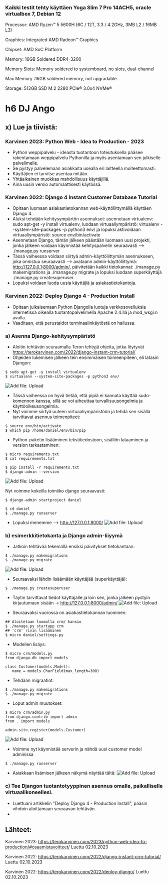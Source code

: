 ### Kaikki testit tehty käyttäen Yoga Slim 7 Pro 14ACH5, oracle virtualbox 7, Debian 12
Processor: AMD Ryzen™ 5 5600H (6C / 12T, 3.3 / 4.2GHz, 3MB L2 / 16MB L3)

Graphics: Integrated AMD Radeon™ Graphics

Chipset: AMD SoC Platform

Memory: 16GB Soldered DDR4-3200

Memory Slots: Memory soldered to systemboard, no slots, dual-channel

Max Memory :16GB soldered memory, not upgradable

Storage: 512GB SSD M.2 2280 PCIe® 3.0x4 NVMe®

# h6 DJ Ango

## x) Lue ja tiivistä: 
### Karvinen 2023: Python Web - Idea to Production - 2023

- Python weppipalvelu - ideasta tuotantoon toteutuksella pääsee rakentamaan weppipalvelu Pythonilla ja myös asentamaan sen julkiselle palvelimelle.
- Se pystyy palvelemaan asiakkaita usealla eri laitteella moiteettomasti.
- Käyttäjien ei tarvitse asentaa mitään.
- Yhtäaikainen muokkas mahdollisuus käyttäjillä.
- Aina uusin versio automaattisesti käytössä.

### Karvinen 2022: Django 4 Instant Customer Database Tutorial

- Opitaan luomaan asiakastietokannan web-käyttöliittymällä käyttäen Django 4.
- Aluksi tehdään kehitysympärtön asennukset: asennetaan virtualenv: sudo apt-get -y install virtualenv,
luodaan virtuaaliympäristö: virtualenv --system-site-packages -p python3 env/ ja lopuksi aktivoidaan virtuaaliympäristö: source env/bin/activate
- Asennetaan Django, tämän jälkeen päästään luomaan uusi projekti, jonka jälkeen voidaan käynnistää kehityspalvelin seuraavasti --> ./manage.py runserver
- Tässä vaiheessa voidaan siirtyä admin-käyttöliittymän asennukseen, joka onnistuu seuraavasti --> avataann admin-käyttöliittymä: http://127.0.0.1:8000/admin/, päivitetään kaikki tietokannat: ./manage.py makemigrations ja ./manage.py migrate ja lopuksi luodaan superkäyttäjä ./manage.py createsuperuser.
- Lopuksi voidaan luoda uusia käyttäjiä ja asiakastietokantoja.

### Karvinen 2022: Deploy Django 4 - Production Install

- Opitaan julkaisemaan Python Djangolla luotuja verkkosovelluksia internetissä oikealla tuotantopalvelimella Apache 2.4:llä ja mod_wsgi:n avulla.
- Vaaditaan, että perustaidot terminaalinkäytöstä on hallussa.

### a) Asenna Django-kehitysympäristö

- Aloitin tehtävän seuraamalla Teron tehtyjä ohjeita, jotka löytyvät https://terokarvinen.com/2022/django-instant-crm-tutorial/
- Ohjeiden lukemisen jälkeen tein ensimmäisen toimeenpiteen, eli latasin Djangon:
```
$ sudo apt-get -y install virtualenv
$ virtualenv --system-site-packages -p python3 env/
```

![Add file: Upload](Images/Django_install.jpg)

- Tässä vaiheessa on hyvä tietää, että pipiä ei kannata käyttää sudo-komennon kanssa, sillä se voi aiheuttaa turvallisuusongelmia ja käyttöoikeusongelmia.  
- Nyt voimme siirtyä uuteen virtuaaliympäristöön ja tehdä sen sisällä tarvittavat asennus toimenpiteet:
```
$ source env/bin/activate
$ which pip /home/daniel/env/bin/pip
```
- Python-paketin lisääminen tekstitiedostoon, sisällön lataaminen ja version tarkastaminen:
```
$ micro requirements.txt
$ cat requirements.txt

$ pip install -r requirements.txt
$ django-admin --version
```
![Add file: Upload](Images/requirements_django.jpg)

Nyt voimme kokeilla toimiiko django seuraavasti:
```
$ django-admin startproject daniel

$ cd daniel
$ ./manage.py runserver
```
- Lopuksi menemme --> http://127.0.0.1:8000/
![Add file: Upload](Images/test_django.jpg)

### b) esimerkkitietokanta ja Django admin-liiyymä

- Jatkoin tehtävää tekemällä ensiksi päivitykset tietokantaan:
```
$ ./manage.py makemigrations
$ ./manage.py migrate
```
![Add file: Upload](Images/Update_database.jpg)

- Seuraavaksi lähdin lisäämään käyttäjää (superkäyttäjä):
```
$ ./manage.py createsuperuser 
```
- Täytin tarvittavat tiedot käyttäjälle ja loin sen, jonka jälkeen pystyin kirjautumaan sisään -> http://127.0.0.1:8000/admin/
![Add file: Upload](Images/Create_superuser.jpg)

- Seuraavaksi vuorossa on asiakastietokannan luominen:
```
## Aloitetaan luomalla crm/ kansio
$ ./manage.py startapp crm
## 'crm' rivin lisääminen
$ micro daniel/settings.py
```
- Modelien lisäys:
```
$ micro crm/models.py
from django.db import models

class Customer(models.Model):
   name = models.CharField(max_length=300)
```
- Tehdään migraatiot:
```
$ ./manage.py makemigrations
$ ./manage.py migrate
```
- Loput admin muutokset:
```
$ micro crm/admin.py
from django.contrib import admin
from . import models

admin.site.register(models.Customer)
```
![Add file: Upload](Images/crm_add.jpg)

- Voimme nyt käynnistää serverin ja nähdä uusi customer model adminissa 
```
$ ./manage.py runserver
```
- Asiakkaan lisämisen jälkeen näkymä näyttää tältä:
![Add file: Upload](Images/customer_add.jpg)

### c) Tee Djangon tuotantotyyppinen asennus omalle, paikalliselle virtuaalikoneellesi.

- Luettuani artikkelin "Deploy Django 4 - Production Install", pääsin vihdoin aloittamaan seuraavan tehtävän.
- 


## Lähteet:
Karvinen 2023: https://terokarvinen.com/2023/python-web-idea-to-production/#osaamistavoitteet/ Luettu 02.10.2023

Karvinen 2022: https://terokarvinen.com/2022/django-instant-crm-tutorial/ Luettu 02.10.2023

Karvinen 2022: https://terokarvinen.com/2022/deploy-django/ Luettu 02.10.2023
